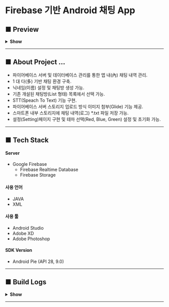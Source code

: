 # Firebase 기반 Android 채팅 App

## ■ Preview

<details>
<summary><b>Show</b></summary>
<div markdown="1">

<figure>
    <div><b><i>■ Launch Application</i></b></div>
    <img src="/README_IMG/Start.gif" alt="앱 시작" width="40%" height="auto" />
    
</figure>

</br>

<figure>
    <figcaption><b><i>■ Enter the Chat Room</i></b></figcaption>
    <img src="/README_IMG/enter_chat_room.gif" alt="채팅방 입장" width="40%" height="auto" />
</figure>

</br>

<figure>
    <figcaption><b><i>■ Input Images</i></b></figcaption>
    <img src="/README_IMG/input_img.gif" alt="채팅방 입장" width="40%" height="auto" />
</figure>

</br>

<figure>
    <figcaption><b><i>■ Chagne Application Settings</i></b></figcaption>
    <img src="/README_IMG/app_settings.gif" alt="채팅방 입장" width="40%" height="auto" />
</figure>

</div>
</details>

------------------------------

## ■ About Project ...
- 파이어베이스 서버 및 데이터베이스 관리를 통한 앱 내(內) 채팅 내역 관리.
- 1 대 다(多) 기반 채팅 환경 구축.
- 닉네임(이름) 설정 및 채팅방 생성 가능.
- 기존 개설된 채팅방(List 형태) 목록에서 선택 가능.
- STT(Speach To Text) 기능 구현.
- 파이어베이스 서버 스토리지 업로드 방식 이미지 첨부(Glide) 기능 제공.
- 스마트폰 내부 스토리지에 채팅 내역(로그) *.txt 파일 저장 가능.
- 설정(Setting)페이지 구현 및 테마 선택(Red, Blue, Green) 설정 및 초기화 가능.


------------------------------

## ■ Tech Stack

#### Server
 - Google Firebase
   - Firebase Realtime Database
   - Firebase Storage

#### 사용 언어 
 - JAVA
 - XML

#### 사용 툴
 - Android Studio
 - Adobe XD
 - Adobe Photoshop

#### SDK Version
 - Android Pie (API 28, 9.0)



-------------------------------

## ■ Build Logs
<details>
<summary><b>Show</b></summary>
<div markdown="1">

### [v1.1.5]
 - **시작 화면 하단부에 저작권 관련 문구 추가**
 - **종료 다이얼로그 이미지 추가**
 - **사용자 메뉴얼 다이얼로그 이미지 추가**

### [v1.1.4]
 - **PreferenceFragment 설정 페이지에 '설정 초기화' 버튼 추가**
   - **초기화 버튼 클릭 시에 모든 설정 Default 값으로 변경 (테마 설정 값 복원)**

### [v1.1.3]
 - **채팅방 목록, 채팅방 테마 변경 기능 추가**
    - **SharedPreference 사용**
    - **PreferenceFragment 설정에서 채팅 테마 설정 시 색상 변경 (RED / BLUE / GREEN)**

### [v1.1.2]
 - **채팅방 목록, 채팅방 테마 제작**
    - **Adobe XD 색상별 테마 제작 (레드, 블루, 그린 색상)**
    - **색상 테마 추가로 인한 Drawable 내(內) xml 파일 및 폴더 재정립(리네이밍).**



--------------------------------------------------
### [v1.1.1]
 - **뒤로가기(Back) 버튼 터치 시에 적용 여부 Alert 다이얼로그로 물어보기**
    - **설정 미적용으로 인한 충돌 방지**
    - **Alert 다이얼로그 함수화**
 - **테마 색상 변경 시에 커스텀 다이얼로그 색상도 함께 변경 (사용자 메뉴얼, 종료 다이얼로그)**

### [v1.1.0.1]
 - **앱 테마 색상 변경 기능 추가**
    - **설정모양 버튼 클릭 시에 팝업메뉴 호출로 색상 선택 가능 (RED / BLUE / GREEN)
      (팝업메뉴 대신 PreferenceFragment로도 대체 가능)**
    - **SharedPreference 매소드(Key값에 Value저장) 사용으로 앱 종료 시에도 테마 색상 초기화 없이 설정 유지 가능**

### [v1.1.0.2]
 - **설정 모양 버튼 클릭 시에 PreferenceFragment 페이지로 이동**
    - **테마 색상 선택 시 테마 색상 변경되도록 코드 수정(MainActivity)**

### [v1.0.9]
 - **Adobe XD 색상별 테마 제작 (레드, 블루, 그린 색상)**
 - **색상 테마 추가로 인한 Drawable 내(內) xml 파일 및 폴더 재정립(리네이밍).**



-----------------------------------------------
### [v1.0.8]
 - **Android-Studio 內 엑티비티 폴더별 정리.**
 - **첫 화면(MainStartActivity)에 종료 버튼 추가.**
 - **종료 버튼 또는 기기의 뒤로가기(Back) 버튼 터치시에 "종료하시겠습니까?" 다이얼로그 호출.**
    - **'취소' 시에 다이얼로그 dismiss**
    - **'종료' 시에 앱 종료 (finish)**

### [v1.0.7]
 - **채팅로그를 외부저장소(External Storage)에 저장.**
    - **기존에는 내부저장소(Internal Storage)에 저장되어서 접근에 불편함이 존재.**
    - **기기 기본(Default) 다운로드(Download) 폴더에 "yyyy-MM-dd-HH:mm:ss.txt" 형식으로 저장.**

### [v1.0.6]
 - **앱 실행 시에 권한 설정 팝업 출력**
    - **권한 설정 거부 시에 앱 종료.**

### [v1.0.5]
 - **STT(Speech To Text) 기능 추가**
    - **안드로이드 기본 내장 API 이용. (STT 호출 시 다이얼로그 팝업)**
 - **더 이상 기기 회전에 따른 앱 화면회전이 발생하지 않음.**
    - **매니패스트(Manifest)에서 옵션 추가**
---------------------------------------------
### [v1.0.4]
 - **채팅방 목록 다이얼로그(팝업) 백그라운드 이미지 추가(변경)**
    - **XD로 비율 재작업**

### [v1.0.3]
 - **사용 메뉴얼(설명창) 레이아웃 코드 수정**
    - **외형 변화 X**

### [v1.0.2]
 - **Android-Studio 內 엑티비티 폴더별 정리**
 - **채팅방 목록 다이얼로그(팝업)화**
    - **기존 새로운 레이아웃 호출 방식에서 다이얼로그(팝업) 호출 방식으로.**

### [v1.0.1]
 - **사용 메뉴얼(설명창) 팝업 추가**
    - **물음표(?) 버튼 클릭 시 다이얼로그(팝업) 호출**
    - **메뉴얼 내용 추후 추가 요망**

### [v1.0.0]
 - **프로젝트 이름 변경 (test.myapplication -> lee.woosuk)**
 - **앱 아이콘 제작 (아이콘.PSD)**
 - **레이아웃 배치 오류 수정**

### [v0.9.9]
 - **초기 버전 기반**

</div>
</details>

------------------------------------------
